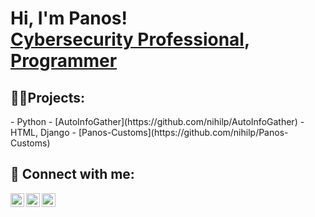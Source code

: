 <h1>Hi, I'm Panos! <br/><a href="https://www.linkedin.com/in/panagiotis-panagiotopoulos/">Cybersecurity Professional</a>, <a href="https://github.com/nihilp">Programmer</a></h1>

<h2>👨‍💻Projects:</h2>
- Python
  - [AutoInfoGather](https://github.com/nihilp/AutoInfoGather)
- HTML, Django
  - [Panos-Customs](https://github.com/nihilp/Panos-Customs)

<h2> 🤳 Connect with me:</h2>

[<img align="left" alt="PanosPngt | LinkedIn" width="22px" src="https://cdn.jsdelivr.net/npm/simple-icons@v3/icons/linkedin.svg" />][linkedin]
[<img align="left" alt="PanosPngt | Twitter" width="22px" src="https://cdn.jsdelivr.net/npm/simple-icons@v3/icons/twitter.svg" />][twitter]
[<img align="left" alt="PanosPngt | Instagram" width="22px" src="https://cdn.jsdelivr.net/npm/simple-icons@v3/icons/instagram.svg" />][instagram]

[linkedin]: https://www.linkedin.com/in/panagiotis-panagiotopoulos/
[twitter]: https://twitter.com/PanosPngt
[instagram]: https://www.instagram.com/panos.pngt/

<!--
**nihilp/nihilp** is a ✨ _special_ ✨ repository because its `README.md` (this file) appears on your GitHub profile.

Here are some ideas to get you started:

- 🔭 I’m currently working on ...
- 🌱 I’m currently learning ...
- 👯 I’m looking to collaborate on ...
- 🤔 I’m looking for help with ...
- 💬 Ask me about ...
- 📫 How to reach me: ...
- 😄 Pronouns: ...
- ⚡ Fun fact: ...
-->
